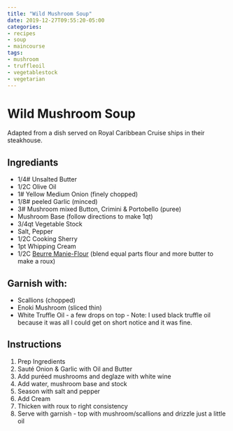 ---title: "Wild Mushroom Soup"date: 2019-12-27T09:55:20-05:00categories:- recipes- soup- maincoursetags: - mushroom- truffleoil- vegetablestock- vegetarian---# Wild Mushroom SoupAdapted from a dish served on Royal Caribbean Cruise ships in their steakhouse.  ## Ingrediants* 1/4# Unsalted Butter* 1/2C Olive Oil* 1# Yellow Medium Onion (finely chopped)* 1/8# peeled Garlic (minced)* 3# Mushroom mixed Button, Crimini & Portobello (puree)* Mushroom Base (follow directions to make 1qt)* 3/4qt Vegetable Stock* Salt, Pepper* 1/2C Cooking Sherry* 1pt Whipping Cream* 1/2C [Beurre Manie-Flour](https://en.wikipedia.org/wiki/Beurre_mani%C3%A9) (blend equal parts flour and more butter to make a roux)## Garnish with:* Scallions (chopped)* Enoki Mushroom (sliced thin)* White Truffle Oil - a few drops on top - Note: I used black truffle oil because it was all I could get on short notice and it was fine.## Instructions1. Prep Ingredients2. Sauté Onion & Garlic with Oil and Butter3. Add puréed mushrooms and deglaze with white wine4. Add water, mushroom base and stock5. Season with salt and pepper6. Add Cream7. Thicken with roux to right consistency8. Serve with garnish - top with mushroom/scallions and drizzle just a little oil